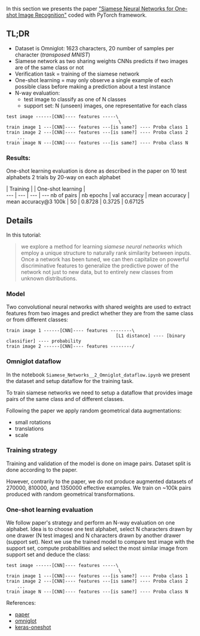 In this section we presents the paper ["Siamese Neural Networks for One-shot Image Recognition"](https://www.cs.cmu.edu/~rsalakhu/papers/oneshot1.pdf) coded with PyTorch framework. 

## TL;DR

- Dataset is Omniglot: 1623 characters, 20 number of samples per character (*transposed MNIST*)
- Siamese network as two sharing weights CNNs predicts if two images are of the same class or not
- Verification task = training of the siamese network
- One-shot learning = may only observe a single example of each possible class before making a prediction about a test instance
- N-way evaluation: 
    - test image to classify as one of N classes 
    - support set: N (unseen) images, one representative for each class

```
test image ------[CNN]---- features -----\
                                          \
train image 1 ---[CNN]---- features ---[is same?] ---- Proba class 1
train image 2 ---[CNN]---- features ---[is same?] ---- Proba class 2  
    ...                                  
train image N ---[CNN]---- features ---[is same?] ---- Proba class N
```

### Results:

One-shot learning evaluation is done as described in the paper on 10 test alphabets 2 trials by 20-way on each alphabet

| Training | | One-shot learning |   
--- | --- | --- | ---
nb of pairs | nb epochs | val accuracy | mean accuracy  | mean accuracy@3 
    100k    |    50     |   0.8728     | 0.3725         | 0.67125
    


## Details 

In this tutorial:
> we explore a method for learning *siamese neural networks* which employ a unique structure to naturally rank 
similarity between inputs. Once a network has been tuned, we can then capitalize on powerful discriminative 
features to generalize the predictive power of the network not just to new data, but to entirely new classes 
from unknown distributions. 

### Model

Two convolutional neural networks with shared weights are used to extract features from two images and predict whether 
they are from the same class or from different classes:

```
train image 1 ------[CNN]---- features --------\
                                         [L1 distance] ---- [binary classifier] ---- probability    
train image 2 ------[CNN]---- features --------/ 
``` 


### Omniglot dataflow

In the notebook `Siamese_Networks__2_Omniglot_dataflow.ipynb` we present the dataset and setup dataflow 
for the training task.

To train siamese networks we need to setup a dataflow that provides image pairs of the same class and of different 
classes. 

Following the paper we apply random geometrical data augmentations:
- small rotations
- translations
- scale

### Training strategy

Training and validation of the model is done on image pairs. Dataset split is done according to the paper.

However, contrarily to the paper, we do not produce augmented datasets of 270000, 810000, and 1350000 
effective examples. We train on ~100k pairs produced with random geometrical transformations.

 
### One-shot learning evaluation

We follow paper's strategy and perform an N-way evaluation on one alphabet. Idea is to choose one test alphabet, 
select N characters drawn by one drawer (N test images) and N characters drawn by another drawer (support set). 
Next we use the trained model to compare test image with the support set, compute probabilities and select the most 
similar image from support set and deduce the class:   
```
test image ------[CNN]---- features -----\
                                          \
train image 1 ---[CNN]---- features ---[is same?] ---- Proba class 1
train image 2 ---[CNN]---- features ---[is same?] ---- Proba class 2  
    ...                                  
train image N ---[CNN]---- features ---[is same?] ---- Proba class N
```


References:
- [paper](https://www.cs.cmu.edu/~rsalakhu/papers/oneshot1.pdf)
- [omniglot](https://github.com/brendenlake/omniglot)
- [keras-oneshot](https://github.com/sorenbouma/keras-oneshot)